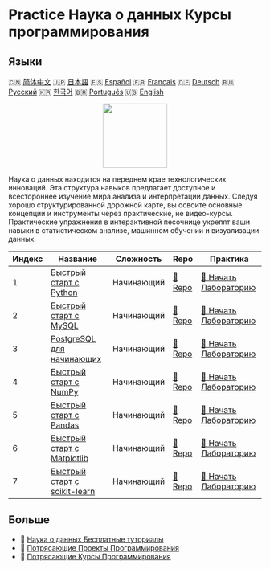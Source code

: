 # Practice Наука о данных Курсы программирования

## Языки

🇨🇳 [简体中文](README_zh.md) 🇯🇵 [日本語](README_ja.md) 🇪🇸 [Español](README_es.md) 🇫🇷 [Français](README_fr.md) 🇩🇪 [Deutsch](README_de.md) 🇷🇺 [Русский](README_ru.md) 🇰🇷 [한국어](README_ko.md) 🇧🇷 [Português](README_pt.md) 🇺🇸 [English](README.md) 

<div align="center">
<img width="128px" src="https://file.labex.io/path/Ctx67nWJaNg4.png">
</div>

Наука о данных находится на переднем крае технологических инноваций. Эта структура навыков предлагает доступное и всестороннее изучение мира анализа и интерпретации данных. Следуя хорошо структурированной дорожной карте, вы освоите основные концепции и инструменты через практические, не видео-курсы. Практические упражнения в интерактивной песочнице укрепят ваши навыки в статистическом анализе, машинном обучении и визуализации данных.

|   Индекс | Название                                                                                  | Сложность   | Repo                                                                   | Практика                                                                           |
|----------|-------------------------------------------------------------------------------------------|-------------|------------------------------------------------------------------------|------------------------------------------------------------------------------------|
|        1 | [Быстрый старт с Python](https://labex.io/ru/courses/quick-start-with-python)             | Начинающий  | [🔗 Repo](https://github.com/labex-labs/quick-start-with-python)       | [🚀 Начать Лабораторию](https://labex.io/ru/courses/quick-start-with-python)       |
|        2 | [Быстрый старт с MySQL](https://labex.io/ru/courses/quick-start-with-mysql)               | Начинающий  | [🔗 Repo](https://github.com/labex-labs/quick-start-with-mysql)        | [🚀 Начать Лабораторию](https://labex.io/ru/courses/quick-start-with-mysql)        |
|        3 | [PostgreSQL для начинающих](https://labex.io/ru/courses/postgresql-for-beginners)         | Начинающий  | [🔗 Repo](https://github.com/labex-labs/postgresql-for-beginners)      | [🚀 Начать Лабораторию](https://labex.io/ru/courses/postgresql-for-beginners)      |
|        4 | [Быстрый старт с NumPy](https://labex.io/ru/courses/quick-start-with-numpy)               | Начинающий  | [🔗 Repo](https://github.com/labex-labs/quick-start-with-numpy)        | [🚀 Начать Лабораторию](https://labex.io/ru/courses/quick-start-with-numpy)        |
|        5 | [Быстрый старт с Pandas](https://labex.io/ru/courses/quick-start-with-pandas)             | Начинающий  | [🔗 Repo](https://github.com/labex-labs/quick-start-with-pandas)       | [🚀 Начать Лабораторию](https://labex.io/ru/courses/quick-start-with-pandas)       |
|        6 | [Быстрый старт с Matplotlib](https://labex.io/ru/courses/quick-start-with-matplotlib)     | Начинающий  | [🔗 Repo](https://github.com/labex-labs/quick-start-with-matplotlib)   | [🚀 Начать Лабораторию](https://labex.io/ru/courses/quick-start-with-matplotlib)   |
|        7 | [Быстрый старт с scikit-learn](https://labex.io/ru/courses/quick-start-with-scikit-learn) | Начинающий  | [🔗 Repo](https://github.com/labex-labs/quick-start-with-scikit-learn) | [🚀 Начать Лабораторию](https://labex.io/ru/courses/quick-start-with-scikit-learn) |

## Больше

- 🔗 [Наука о данных Бесплатные туториалы](https://github.com/labex-labs/data-science-free-tutorials)
- 🔗 [Потрясающие Проекты Программирования](https://github.com/labex-labs/awesome-programming-projects)
- 🔗 [Потрясающие Курсы Программирования](https://github.com/labex-labs/awesome-programming-courses)

